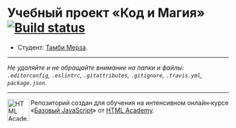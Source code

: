 # Учебный проект «Код и Магия» [![Build status][travis-image]][travis-url]

* Студент: [Тамби Мерза](https://up.htmlacademy.ru/javascript/10/user/177362).

---

_Не удаляйте и не обращайте внимание на папки и файлы:_<br>
_`.editorconfig`, `.eslintrc`, `.gitattributes`, `.gitignore`, `.travis.yml`, `package.json`._

---

<a href="https://htmlacademy.ru/intensive/javascript"><img align="left" width="50" height="50" title="HTML Academy" src="https://up.htmlacademy.ru/static/img/intensive/javascript/logo-for-github.svg"></a>

Репозиторий создан для обучения на интенсивном онлайн‑курсе «[Базовый JavaScript](https://htmlacademy.ru/intensive/javascript)» от [HTML Academy](https://htmlacademy.ru).

[travis-image]: https://travis-ci.org/htmlacademy-javascript/177362-code-and-magick.svg?branch=master
[travis-url]: https://travis-ci.org/htmlacademy-javascript/177362-code-and-magick
